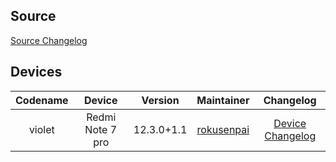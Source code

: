 ## Source 

[Source Changelog](./source/)

## Devices

| Codename | Device | Version | Maintainer | Changelog |
| :-: | :-: | :-: | :-: | :-: |
| violet | Redmi Note 7 pro | 12.3.0+1.1 | [rokusenpai](https://t.me/rokusenpai)| [Device Changelog](./devices/violet/) |